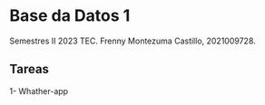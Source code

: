 Base da Datos 1
================

Semestres II 2023 TEC.
Frenny Montezuma Castillo, 2021009728.

## Tareas 

1- Whather-app